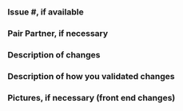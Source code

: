 ### Issue #, if available

### Pair Partner, if necessary

### Description of changes

### Description of how you validated changes

### Pictures, if necessary (front end changes)
